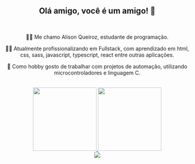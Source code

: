 <div align="center">
 <h2>Olá amigo, você é um amigo! 🤝</h2>
</div>

<br />

<div align="center">
  <p> 🤷‍♂️ Me chamo Alison Queiroz, estudante de programação. </p>
  <p> 👨‍💻 Atualmente profissionalizando em Fullstack, com aprendizado em html, css, sass, javascript, typescript, react entre outras aplicações. </p>
  <p> 🚀 Como hobby gosto de trabalhar com projetos de automação, utilizando microcontroladores e linguagem C. </p>
  
</div>  
<br />

<div align="center">
  <a href="https://github.com/aqueiroz2">
  <img height="170rem" src="https://github-readme-stats.vercel.app/api?username=aqueiroz2&show_icons=true&theme=chartreuse-dark&include_all_commits=true&count_private=true"/>
  <img height="170rem" src="https://github-readme-stats.vercel.app/api/top-langs/?username=aqueiroz2&layout=compact&langs_count=16&theme=chartreuse-dark"/
</div>
   
<div>
 
 <img src="https://cdn.jsdelivr.net/gh/devicons/devicon/icons/arduino/arduino-original-wordmark.svg" />
 
</div>
  


